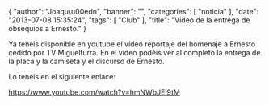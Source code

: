 {
  "author": "Joaqu\u00edn", 
  "banner": "", 
  "categories": [
    "noticia"
  ], 
  "date": "2013-07-08 15:35:24", 
  "tags": [
    "Club"
  ], 
  "title": "Video de la entrega de obsequios a Ernesto."
}

Ya tenéis disponible en youtube el vídeo reportaje del homenaje a Ernesto cedido por TV Miguelturra. En el vídeo podéis ver al completo la entrega de la placa y la camiseta y el discurso de Ernesto. 

Lo tenéis en el siguiente enlace:

https://www.youtube.com/watch?v=hmNWbJEi9tM

